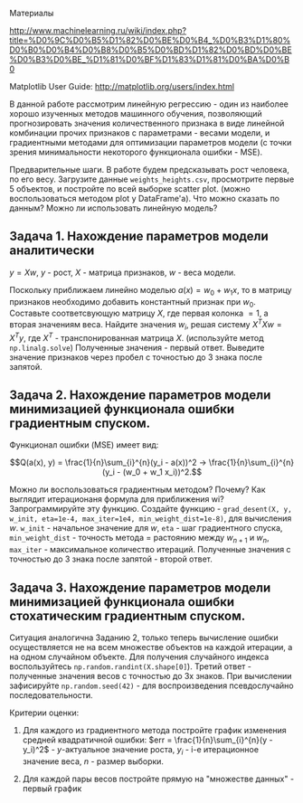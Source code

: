 Материалы

http://www.machinelearning.ru/wiki/index.php?title=%D0%9C%D0%B5%D1%82%D0%BE%D0%B4_%D0%B3%D1%80%D0%B0%D0%B4%D0%B8%D0%B5%D0%BD%D1%82%D0%BD%D0%BE%D0%B3%D0%BE_%D1%81%D0%BF%D1%83%D1%81%D0%BA%D0%B0

Matplotlib User Guide: http://matplotlib.org/users/index.html

В данной работе рассмотрим линейную регрессию - один из наиболее хорошо изученных методов машинного обучения, позволяющий прогнозировать значения количественного признака в виде линейной комбинации прочих признаков с параметрами - весами модели, и градиентными методами для оптимизации параметров модели (с точки зрения минимальности некоторого функционала ошибки - MSE).

Предварительные шаги.
В работе будем предсказывать рост человека, по его весу.
Загрузите данные `weights_heights.csv`, просмотрите первые 5 объектов, и постройте по всей выборке scatter plot. (можно воспользоваться методом plot у DataFrame'а).
Что можно сказать по данным? Можно ли использовать линейную модель?

## Задача 1. Нахождение параметров модели аналитически

$`y = Xw`$, $`y`$ - рост, $`X`$ - матрица признаков, $`w`$ - веса модели.

Поскольку приближаем линейно моделью $`a(x) = w_0 + w_1 x`$, то в матрицу признаков необходимо добавить константный признак при $`w_0`$. Составьте соответсвующую матрицу $`X`$, где первая колонка $`= 1`$, а вторая значениям веса.
Найдите значения $`w_i`$, решая систему $`X^T X  w = X^Ty`$, где $`X^T`$ - транспонированная матрица $`X`$. (используйте метод `np.linalg.solve`)
Полученные значения - первый ответ. Выведите значение признаков через пробел с точностью до 3 знака после запятой.

## Задача 2. Нахождение параметров модели минимизацией функционала ошибки градиентным спуском.

Функционал ошибки (MSE) имеет вид:
```math
Q(a(x), y) = \frac{1}{n}\sum_{i}^{n}(y_i - a(x))^2 -> \frac{1}{n}\sum_{i}^{n}(y_i - (w_0 + w_1 x_i))^2.
```

Можно ли воспользоваться градиентным методом? Почему?
Как выглядит итерационаня формула для приближения wi? Запрограммируйте эту функцию.
Создайте функцию - `grad_desent(X, y, w_init, eta=1e-4, max_iter=1e4, min_weight_dist=1e-8)`, для вычисления $`w`$. `w_init` - начальное значение для $`w`$, `eta` - шаг градиентного спуска, `min_weight_dist` - точность метода = растоянию между $`w_{n+1}`$ и $`w_n`$, `max_iter` - максимальное количество итераций.
Полученные значения с точностью до 3 знака после запятой - второй ответ.

## Задача 3. Нахождение параметров модели минимизацией функционала ошибки стохатическим градиентным спуском.

Ситуация аналогична Заданию 2, только теперь вычисление ошибки осуществляется не на всем множестве объектов на каждой итерации, а на одном случайном объекте.
Для получения случайного индекса воспользуйтесь `np.random.randint(X.shape[0]`).
Третий ответ - полученные значения весов с точностью до 3х знаков. При вычислении зафисируйте `np.random.seed(42)` - для воспроизведения псевдослучайно последовательности.


Критерии оценки:
1. Для каждого из градиентного метода постройте график изменения средней квадратичной ошибки:
$`err = \frac{1}{n}\sum_{i}^{n}(y - y_i)^2`$ - $`y`$-актуальное значение роста, $`y_i`$ - i-е итерационное значение веса, $`n`$ - размер выборки.

2. Для каждой пары весов постройте прямую на "множестве данных" - первый график
